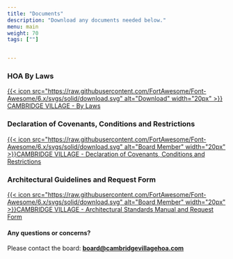 ```yaml
---
title: "Documents"
description: "Download any documents needed below."
menu: main
weight: 70
tags: [""]


---
```

### HOA By Laws

[{{< icon src="https://raw.githubusercontent.com/FortAwesome/Font-Awesome/6.x/svgs/solid/download.svg" alt="Download" width="20px" >}} CAMBRIDGE VILLAGE - By Laws](/images/DCR.pdf)


### Declaration of Covenants, Conditions and Restrictions

[{{< icon src="https://raw.githubusercontent.com/FortAwesome/Font-Awesome/6.x/svgs/solid/download.svg" alt="Board Member" width="20px" >}}CAMBRIDGE VILLAGE - Declaration of Covenants, Conditions and Restrictions](/images/ByLaws.pdf)

### Architectural Guidelines and Request Form

[{{< icon src="https://raw.githubusercontent.com/FortAwesome/Font-Awesome/6.x/svgs/solid/download.svg" alt="Board Member" width="20px" >}}CAMBRIDGE VILLAGE - Architectural Standards Manual and Request Form](/images/ArchitecturalGuidelinesAndForm.pdf)

#### Any questions or concerns? 

Please contact the board:
__<board@cambridgevillagehoa.com>__


